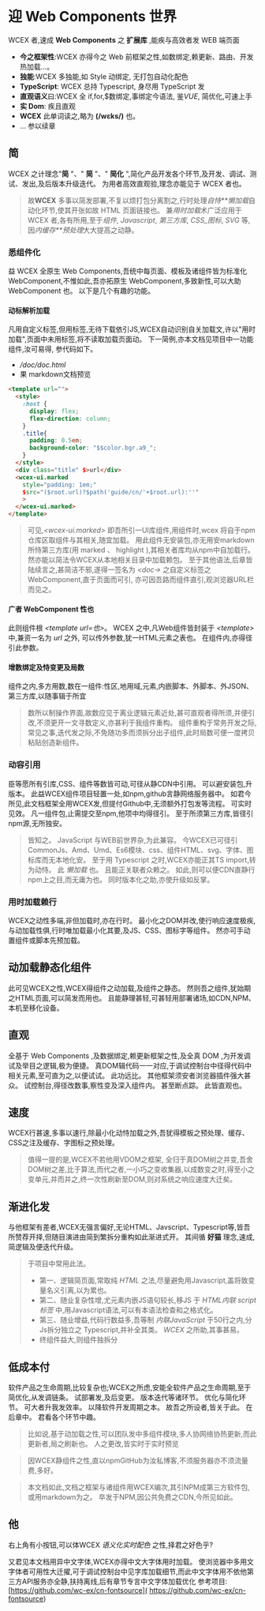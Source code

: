 <!--DESC: {icon:{name:"explore",pkg:"mdi",type:"filled"},id:1} -->

<p align=center><svg width=8em src="/logo.svg" ></svg></p>

# 迎 Web Components 世界

WCEX 者,速成 **Web Components** 之 **扩展库** ,能疾与高效者发 WEB 端页面

- **今之框架性**:WCEX 亦得今之 Web 前框架之性,如数绑定,赖更新、路由、开发热加载...。
- **独能**:WCEX 多独能,如 Style 动绑定, 无打包自动化配色
- **TypeScript**: WCEX 总持 Typescript, 身尽用 TypeScript 发
- **直观语义**曰:WCEX 全 if,for,$数绑定,事绑定今语法, 鉴*VUE*, 简优化,可速上手
- **实 Dom**: 疾且直观
- **WCEX** 此单词读之,略为 **(/wɛks/)** 也。
- ... 参以续章

## 简

WCEX 之计理念"**简** "、" **简** "、" **简化** ",简化产品开发各个环节,及开发、调试、测试、发出,及后版本升级迭代。
为用者高效直观验,理念亦能见于 WCEX 者也。

> 故**WCEX** 多事以简发部署,不复以烦打包分离割之,行时处理*自恃**懒加载*自动化环节,使其开张如故 HTML 页面链接也。 兼*用时加载*术广泛应用于 WCEX 者,各有所用,至于*组件*, _Javascript_, _第三方库_, _CSS_图标_, _SVG_ 等,因*内缓存**预处理*大大提高之动静。

### 悉组件化

益 WCEX 全原生 Web Components,吾统中每页面、模板及诸组件皆为标准化 WebComponent,不惟如此,吾亦拓原生 WebComponent,多致新性,可以大助 WebComponent 也。 以下是几个有趣的功能。

#### 动标解析加载

凡用自定义标签,但用标签,无待下载依引JS,WCEX自动识别自关加载文,许以"用时加载",页面中未用标签,将不读取加载页面动。 下一简例,亦本文档见项目中一功能组件,汝可易得, 参代码如下。
- _/doc/doc.html_
- 果 markdown文档预览
```html
<template url="">
  <style>
    :host {
      display: flex;
      flex-direction: column;
    }
    .title{
      padding: 0.5em;
      background-color: "$$color.bgr.a9_";
    }
  </style>
  <div class="title" $>url</div>
  <wcex-ui.marked 
    style="padding: 1em;" 
    $src="($root.url)?$path('guide/cn/'+$root.url):''"
    >
  </wcex-ui.marked>
</template>
```

> 可见,_\<wcex-ui.marked\>_ 即吾所引一UI库组件,用组件时,wcex 将自于npm仓库区取组件与其相关,随宜加载。 用此组件无安装包,亦无用安markdown所恃第三方库(用 marked 、 highlight ),其相关者库均从npm中自加载行。 然亦能以简法令WCEX从本地相关目录中加载赖包。 至于其他语法,后章皆陆续言之,甚简洁不邪,遂得一签名为 _\<doc-\>_ 之自定义标签之 WebComponent,直于页面而可引, 亦可因吾路而组件直引,观浏览器URL栏而见之。

#### 广者 WebComponent 性也
此则组件根 _\<template url=也\>_。 WCEX 之中,凡Web组件皆封装于 _\<template\>_ 中,兼资一名为 _url_ 之外, 可以传外参数,犹一HTML元素之表也。 在组件内,亦得径引此参数。


#### 增数绑定及恃变更及局数
组件之内,多方用数,数在一组件:性区,地用域,元素,内嵌脚本、外脚本、外JSON、第三方库,以随事辑于所宜
> 数所以制操作界面,故数应见于离业逻辑元素近处,甚可直观者得所须,并便引改,不须更开一文寻数定义,亦甚利于我组件重构。 组件重构于常务开发之际,常见之事,迭代发之际,不免随功多而须拆分出子组件,此时局数可便一度拷贝粘贴创造新组件。

### 动容引用
臣等愿所有引库,CSS、组件等数皆可动,可径从静CDN中引用。 可以避安装包,升版本。 此益WCEX组件项目轻置一处,如npm,github言静网络服务器中。 如君今所见,此文档框架全用WCEX发,但提付Github中,无须额外打包发等流程。 可实时见效。 凡一组件包,止需提交至npm,他项中均得径引。 至于所须第三方库,皆径引npm源,无所独安。

> 皆知之。 JavaScript 与WEB前世界杂,为此兼容。 今WCEX已可径引CommonJs、Amd、Umd、Es6模块、css、组件HTML、svg、字体、图标库而无本地化安。 至于用 Typescript 之时,WCEX亦能正其TS import,转为动恃。 此 _懒加载_ 也。 且能正关联者众赖之。 如此,则可以便CDN直静行npm上之目,而无庸为也。 同时版本化之助,亦使升级如反掌。

### 用时加载赖行
WCEX之动性多端,非但加载时,亦在行时。 最小化之DOM并改,使行响应速度极疾,与动加载性俱,行时唯加载最小化其要,及JS、CSS、图标字等组件。 然亦可手动置组件或脚本先预加载。

## 动加载静态化组件
此可见WCEX之性,WCEX得组件之动加载,及组件之静态。 然则吾之组件,犹始期之HTML页面,可以简发而用也。 且能静理甚轻,可甚轻用部署诸场,如CDN,NPM、本机至移化设备。

## 直观
全基于 Web Components ,及数据绑定,赖更新框架之性,及全真 DOM ,为开发调试及举目之逻辑,极为便捷。 真DOM辑代码一一对应,于调试控制台中径得代码中相关元素,至可直为之,以便试试。 此功远比。 其他框架须安者浏览器插件强大甚众。 试控制台,得径改数事,察性变及深入组件内。 甚至断点踪。 此皆直观也。

## 速度
WCEX行甚速,多事以速行,除最小化动恃加载之外,吾犹得模板之预处理、缓存、CSS之注及缓存、字图标之预处理。
> 值得一提的是,WCEX不若他用VDOM之框架, 全归于真DOM树之并变,吾舍DOM树之差,比于算法,而代之者,一小巧之变收集器,以成数变之时,得至小之变单元,并而并之,终一次性刷新至DOM,则对系统之响应速度大迁矣。

## 渐进化发
与他框架有差者,WCEX无强言偏好,无论HTML、Javscript、Typescript等,皆吾所赞荐开择,但随目演进由简到繁拆分重构如此渐进式开。 其间循 **好猫** 理念,速成,简逻辑及便迭代升级。

> 于项目中常用此法。
> - 第一、逻辑简页面,常取纯 _HTML_ 之法,尽量避免用Javascript,盖将致变量名义引离,以为累也。
> - 第二、随业复杂性增,尤元素内嵌JS语句较长,移JS 于 _HTML内联 script 标签_ 中,用Javascript语法,可以有本语法检查和之格式化。
> - 第三、随业增益,代码行数益多,吾等制 _内联JavaScript_ 于50行之内,分Js拆分独立之 Typescript,并补全其类。 _WCEX_ 之所助,其事甚易。
> - 终组件益大,则组件独拆分



## 低成本付
软件产品之生命周期,比较复杂也;WCEX之所虑,安能全软件产品之生命周期,至于简优化,从发调链条。 试部署发,及后变更。 版本迭代等诸环节。 优化与简化环节。 可大者升我发效率。 以降软件开发周期之本。 故吾之所设者,皆关于此。 在后章中。 君看各个环节中趣。
> 比如说,基于动加载之性,可以团队发中多组件模块,多人协网络协热更新,而此更新者,局之刷新也。 人之更改,皆实时于实时预览

> 因WCEX静组件之性,直以npmGitHub为汝私博客,不须服务器亦不须流量费,多好。

> 本文档如此,文档之框架与诸组件用WCEX编次,其引NPM成第三方软件包,或用markdown为之。 卒发于NPM,因公共免费之CDN,今所见如此。

## 他
右上角有小按钮,可以体WCEX _语义化实时配色_ 之性,择君之好色乎?

又君见本文档用异中文字体,WCEX亦得中文大字体用时加载。 使浏览器中多用文字体者可用性大迁擢,可于调试控制台中见字库加载细节,而此中文字体用不依他第三方API服务亦全静,扶持离线,后有章节专言中文字体加载优化 参考项目:[https://github.com/wc-ex/cn-fontsource]( https://github.com/wc-ex/cn-fontsource)
